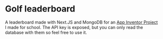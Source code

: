# Golf leaderboard
A leaderboard made with Next.JS and MongoDB for an [App Inventor Project](https://github.com/Neddslayer/app-inventor-projects/blob/main/Golf.aia) I made for school.
The API key is exposed, but you can only read the database with them so feel free to use it.
